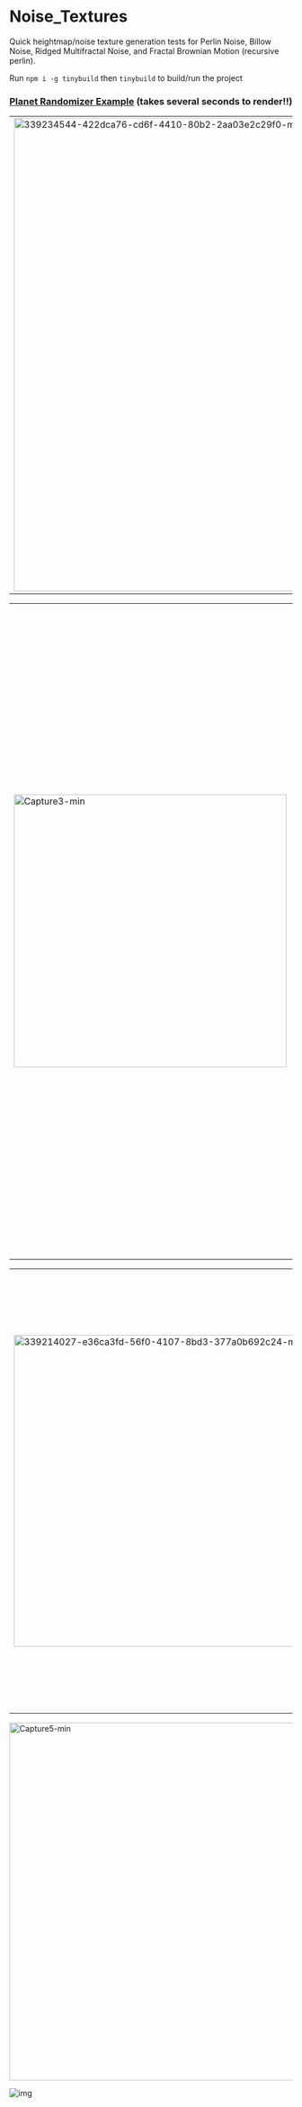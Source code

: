 # Noise_Textures

Quick heightmap/noise texture generation tests for Perlin Noise, Billow Noise, Ridged Multifractal Noise, and Fractal Brownian Motion (recursive perlin).

Run `npm i -g tinybuild` then `tinybuild` to build/run the project

### [Planet Randomizer Example](https://planetsim.netlify.app) (takes several seconds to render!!)


<table>
  <tr>
    <td><img width="842" alt="339234544-422dca76-cd6f-4410-80b2-2aa03e2c29f0-min" src="https://github.com/joshbrew/Noise_Textures/assets/18196383/2a6bd0b6-f8e9-4413-96f2-07952beccdc1"></td>
    <td><img width="499" alt="Capture6-min" src="https://github.com/joshbrew/Noise_Textures/assets/18196383/4db3773d-f86b-42ea-bc26-c35505b08a10">
</td>
    <td><img width="652" alt="Capture-min (3)" src="https://github.com/joshbrew/Noise_Textures/assets/18196383/5e96d832-6e6a-44a6-bf6f-a809559cd721"></td>
  </tr>
</table>

<table>
  <tr>
    <td>
      <img width="485" alt="Capture3-min" src="https://github.com/joshbrew/Noise_Textures/assets/18196383/1f38daa1-56ae-422d-9250-d506725373c0">
    <td>
      <img width="1159" alt="338465323-fc8a3e72-a50c-4d9c-9aec-7a75aac74ee3-min" src="https://github.com/joshbrew/Noise_Textures/assets/18196383/d95287e0-60a6-47e6-827f-380f1518ccad">
    </td>
    </td>
  </tr>
</table>

<table>
  <tr>
    <td><img width="554" alt="339214027-e36ca3fd-56f0-4107-8bd3-377a0b692c24-min" src="https://github.com/joshbrew/Noise_Textures/assets/18196383/408c392d-d7ef-4522-9203-bc20556c64fb"></td>
    <td><img width="690" alt="338783672-30bf28a2-3311-4864-b58a-236d8cb17ced-min" src="https://github.com/joshbrew/Noise_Textures/assets/18196383/3d076da4-233c-4f79-8ba6-a0104e94f252"></td>
    <td>
  <img width="783" alt="339095194-784027a9-8e87-45c6-9cdc-51f3dbf25b26-min" src="https://github.com/joshbrew/Noise_Textures/assets/18196383/484a3e19-8c17-40d1-8e7a-a514c5ea92ac">
    </td>
  </tr>
</table>

<img width="636" alt="Capture5-min" src="https://github.com/joshbrew/Noise_Textures/assets/18196383/1bbd1687-36fe-4569-8f13-0517a3b6bae4">

![img](https://github.com/joshbrew/Noise_Textures/assets/18196383/da18e2c5-54ca-41cb-af99-b8eff811ce72)


